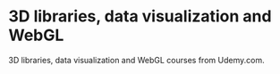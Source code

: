 # 3D libraries, data visualization and WebGL

3D libraries, data visualization and WebGL courses from Udemy.com.
